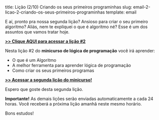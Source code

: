 title: Lição (2/10) Criando os seus primeiros programinhas
slug: email-2-licao-2-criando-os-seus-primeiros-programinhas
template: email

E aí, pronto pra nossa segunda lição? Ansioso para criar o seu primeiro algoritmo?
Aliás, nem te expliquei o que é algoritmo né? Esse é um dos assuntos que vamos tratar hoje.

[**>> Clique AQUI para acessar a lição #2**](http://mclp.dicasdeprogramacao.com.br/licao-2-criando-os-seus-primeiros-programinhas.html)

Nesta lição #2 do **minicurso de lógica de programação** você irá aprender:

- O que é um Algoritmo
- A melhor ferramenta para aprender lógica de programação
- Como criar os seus primeiros programas

[**>> Acessar a segunda lição do minicurso!**](http://mclp.dicasdeprogramacao.com.br/licao-2-criando-os-seus-primeiros-programinhas.html)

Espero que goste desta segunda lição.

**Importante!** As demais lições serão enviadas automaticamente a cada 24 horas. Você receberá a próxima lição amanhã neste mesmo horário.

Bons estudos!
